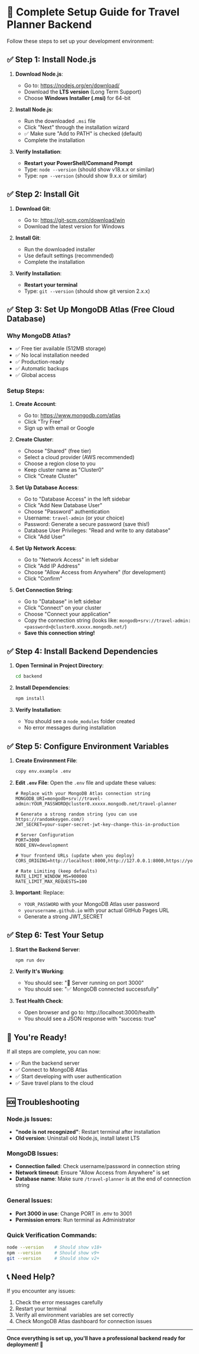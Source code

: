 # 🚀 Complete Setup Guide for Travel Planner Backend

Follow these steps to set up your development environment:

## ✅ Step 1: Install Node.js

1. **Download Node.js**:
   - Go to: https://nodejs.org/en/download/
   - Download the **LTS version** (Long Term Support)
   - Choose **Windows Installer (.msi)** for 64-bit

2. **Install Node.js**:
   - Run the downloaded `.msi` file
   - Click "Next" through the installation wizard
   - ✅ Make sure "Add to PATH" is checked (default)
   - Complete the installation

3. **Verify Installation**:
   - **Restart your PowerShell/Command Prompt**
   - Type: `node --version` (should show v18.x.x or similar)
   - Type: `npm --version` (should show 9.x.x or similar)

## ✅ Step 2: Install Git

1. **Download Git**:
   - Go to: https://git-scm.com/download/win
   - Download the latest version for Windows

2. **Install Git**:
   - Run the downloaded installer
   - Use default settings (recommended)
   - Complete the installation

3. **Verify Installation**:
   - **Restart your terminal**
   - Type: `git --version` (should show git version 2.x.x)

## ✅ Step 3: Set Up MongoDB Atlas (Free Cloud Database)

### Why MongoDB Atlas?
- ✅ Free tier available (512MB storage)
- ✅ No local installation needed
- ✅ Production-ready
- ✅ Automatic backups
- ✅ Global access

### Setup Steps:

1. **Create Account**:
   - Go to: https://www.mongodb.com/atlas
   - Click "Try Free"
   - Sign up with email or Google

2. **Create Cluster**:
   - Choose "Shared" (free tier)
   - Select a cloud provider (AWS recommended)
   - Choose a region close to you
   - Keep cluster name as "Cluster0"
   - Click "Create Cluster"

3. **Set Up Database Access**:
   - Go to "Database Access" in the left sidebar
   - Click "Add New Database User"
   - Choose "Password" authentication
   - Username: `travel-admin` (or your choice)
   - Password: Generate a secure password (save this!)
   - Database User Privileges: "Read and write to any database"
   - Click "Add User"

4. **Set Up Network Access**:
   - Go to "Network Access" in left sidebar
   - Click "Add IP Address"
   - Choose "Allow Access from Anywhere" (for development)
   - Click "Confirm"

5. **Get Connection String**:
   - Go to "Database" in left sidebar
   - Click "Connect" on your cluster
   - Choose "Connect your application"
   - Copy the connection string (looks like: `mongodb+srv://travel-admin:<password>@cluster0.xxxxx.mongodb.net/`)
   - **Save this connection string!**

## ✅ Step 4: Install Backend Dependencies

1. **Open Terminal in Project Directory**:
   ```bash
   cd backend
   ```

2. **Install Dependencies**:
   ```bash
   npm install
   ```

3. **Verify Installation**:
   - You should see a `node_modules` folder created
   - No error messages during installation

## ✅ Step 5: Configure Environment Variables

1. **Create Environment File**:
   ```bash
   copy env.example .env
   ```

2. **Edit `.env` File**:
   Open the `.env` file and update these values:

   ```env
   # Replace with your MongoDB Atlas connection string
   MONGODB_URI=mongodb+srv://travel-admin:YOUR_PASSWORD@cluster0.xxxxx.mongodb.net/travel-planner

   # Generate a strong random string (you can use https://randomkeygen.com/)
   JWT_SECRET=your-super-secret-jwt-key-change-this-in-production

   # Server Configuration
   PORT=3000
   NODE_ENV=development

   # Your frontend URLs (update when you deploy)
   CORS_ORIGINS=http://localhost:8000,http://127.0.0.1:8000,https://yourusername.github.io

   # Rate Limiting (keep defaults)
   RATE_LIMIT_WINDOW_MS=900000
   RATE_LIMIT_MAX_REQUESTS=100
   ```

3. **Important**: Replace:
   - `YOUR_PASSWORD` with your MongoDB Atlas user password
   - `yourusername.github.io` with your actual GitHub Pages URL
   - Generate a strong JWT_SECRET

## ✅ Step 6: Test Your Setup

1. **Start the Backend Server**:
   ```bash
   npm run dev
   ```

2. **Verify It's Working**:
   - You should see: "🚀 Server running on port 3000"
   - You should see: "✅ MongoDB connected successfully"

3. **Test Health Check**:
   - Open browser and go to: http://localhost:3000/health
   - You should see a JSON response with "success: true"

## 🎉 You're Ready!

If all steps are complete, you can now:
- ✅ Run the backend server
- ✅ Connect to MongoDB Atlas
- ✅ Start developing with user authentication
- ✅ Save travel plans to the cloud

## 🆘 Troubleshooting

### Node.js Issues:
- **"node is not recognized"**: Restart terminal after installation
- **Old version**: Uninstall old Node.js, install latest LTS

### MongoDB Issues:
- **Connection failed**: Check username/password in connection string
- **Network timeout**: Ensure "Allow Access from Anywhere" is set
- **Database name**: Make sure `/travel-planner` is at the end of connection string

### General Issues:
- **Port 3000 in use**: Change PORT in .env to 3001
- **Permission errors**: Run terminal as Administrator

### Quick Verification Commands:
```bash
node --version    # Should show v18+ 
npm --version     # Should show v9+
git --version     # Should show v2+
```

## 📞 Need Help?

If you encounter any issues:
1. Check the error messages carefully
2. Restart your terminal
3. Verify all environment variables are set correctly
4. Check MongoDB Atlas dashboard for connection issues

---

**Once everything is set up, you'll have a professional backend ready for deployment! 🚀** 